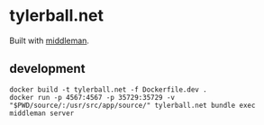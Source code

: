 tylerball.net
=============

Built with [middleman](https://middlemanapp.com/).

## development

```
docker build -t tylerball.net -f Dockerfile.dev .
docker run -p 4567:4567 -p 35729:35729 -v "$PWD/source/:/usr/src/app/source/" tylerball.net bundle exec middleman server
```
